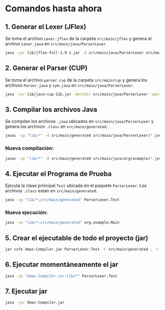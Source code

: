 # Comandos hasta ahora

## **1. Generar el Lexer (JFlex)**

Se toma el archivo `Lexer.jflex` de la carpeta `src/main/jflex` y genera el archivo `Lexer.java` en `src/main/java/ParserLexer`.

```bash
java -jar lib/jflex-full-1.9.1.jar -d src/main/java/ParserLexer src/main/jflex/Lexer.jflex
```

## **2. Generar el Parser (CUP)**

Se toma el archivo `parser.cup` de la carpeta `src/main/cup` y genera los archivos `Parser.java` y `sym.java` en `src/main/java/ParserLexer`.

```bash
java -jar lib/java-cup-11b.jar -destdir src/main/java/ParserLexer -parser Parser src/main/cup/parser.cup
```

## **3. Compilar los archivos Java**

Se compilan los archivos `.java` ubicados en `src/main/java/ParserLexer` y genera los archivos `.class` en `src/main/generated`.

```bash
javac -cp "lib/*" -d src/main/generated src/main/java/ParserLexer/*.java
```

### Nueva compilación:
```bash
javac -cp "lib/*" -d src/main/generated src/main/java/org/example/*.java src/main/java/ParserLexer/*.java
```

## **4. Ejecutar el Programa de Prueba**

Ejecuta la clase principal `Test` ubicada en el paquete `ParserLexer`. Los archivos `.class` están en `src/main/generated`.

```bash
java -cp "lib/*;src/main/generated" ParserLexer.Test
```

### Nueva ejecución:
```bash
java -cp "lib/*;src/main/generated" org.example.Main
```

## 5. Crear el ejecutable de todo el proyecto (jar)

```bash
jar cvfe Xmas-Compiler.jar ParserLexer.Test -C src/main/generated . -C lib java-cup-11b-runtime.jar
```

## 6. Ejecutar momentáneamente el jar

```bash
java -cp "Xmas-Compiler.jar;lib/*" ParserLexer.Test
```

## 7. Ejecutar jar

```bash
java -jar Xmas-Compiler.jar
```
